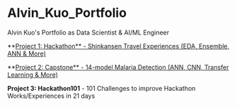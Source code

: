 # Alvin_Kuo_Portfolio
Alvin Kuo's Portfolio as Data Scientist &amp; AI/ML Engineer

**[Project 1: Hackathon** -  Shinkansen Travel Experiences (EDA, Ensemble, ANN & More)](https://github.com/beethofen/Hackathon_MIT_ADSP_Shinkansen/blob/main/Hackathon_BetaMindz_Final.ipynb)
>
**[Project 2: Capstone** - 14-model Malaria Detection (ANN, CNN, Transfer Learning & More)](https://github.com/beethofen/Capstone/blob/main/Alvin_Kuo_Capstone_Notebook_Deep_Learning_Final.ipynb)
>
**Project 3: Hackathon101** - 101 Challenges to improve Hackathon Works/Experiences in 21 days
